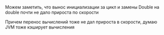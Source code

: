 Можем заметить, что вынос инициализации за цикл и замены Double на double почти не дало прироста по скорости

Причем перенос вычислений тоже не дал прироста в скорости, думаю JVM тоже кэширует вычисления